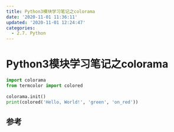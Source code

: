 ```yaml
---
title: Python3模块学习笔记之colorama
date: '2020-11-01 11:36:11'
updated: '2020-11-01 12:24:47'
categories:
  - 2.7. Python
---
```

# Python3模块学习笔记之colorama

```python
import colorama
from termcolor import colored 
  
colorama.init()
print(colored('Hello, World!', 'green', 'on_red')) 
```



## 参考

[^1]: [Print Colors in Python terminal](https://www.geeksforgeeks.org/print-colors-python-terminal/)
